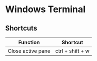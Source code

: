 # Windows Terminal

## Shortcuts

| Function          | Shortcut         |
| ----------------- | ---------------- |
| Close active pane | ctrl + shift + w |
